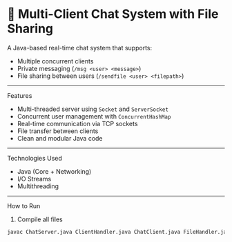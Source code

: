 # 💬 Multi-Client Chat System with File Sharing

A Java-based real-time chat system that supports:
- Multiple concurrent clients
- Private messaging (`/msg <user> <message>`)
- File sharing between users (`/sendfile <user> <filepath>`)

---

   Features
- Multi-threaded server using `Socket` and `ServerSocket`
- Concurrent user management with `ConcurrentHashMap`
- Real-time communication via TCP sockets
- File transfer between clients
- Clean and modular Java code

---

   Technologies Used
- Java (Core + Networking)
- I/O Streams
- Multithreading

---

   How to Run

   1. Compile all files
```bash
javac ChatServer.java ClientHandler.java ChatClient.java FileHandler.java
